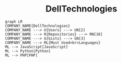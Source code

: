 <h1 align="center">DellTechnologies</h1>

```mermaid
graph LR
COMPANY_NAME{DellTechnologies}
COMPANY_NAME ---> U{Users} ---> UN[2]
COMPANY_NAME ---> R{Repositories} ---> RN[18]
COMPANY_NAME ---> G{Gists} ---> GN[3]
COMPANY_NAME ---> ML{Most Used<br>Languages}
ML --> JavaScript[JavaScript]
ML --> Python[Python]
ML --> PHP[PHP]
```
